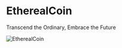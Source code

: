 # EtherealCoin
Transcend the Ordinary, Embrace the Future



![EtherealCoin](https://github.com/BMVG-dev/EtherealCoin/assets/159920423/2e527fcb-51fc-45e7-b323-b1408b65b2e3)
